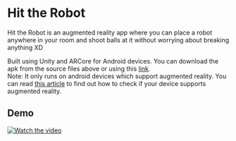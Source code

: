 # Hit the Robot
Hit the Robot is an augmented reality app where you can place a robot anywhere in your room and shoot balls at it without worrying about breaking anything XD 

Built using Unity and ARCore for Android devices. You can download the apk from the source files above or using this [link](https://drive.google.com/drive/folders/1RtL2xmXgyWCpe5gUqmznmQlDq7Bop_aR?usp=sharing).  
Note: It only runs on android devices which support augmented reality. You can read [this article](https://www.dignited.com/60048/how-to-know-if-your-smartphone-supports-augmented-reality-ar/#:~:text=Go%20to%20the%20Play%20store,the%20list%20of%20supported%20devices.) to find out how to check if your device supports augmented reality.

## Demo
[![Watch the video](https://user-images.githubusercontent.com/55681233/118394693-d49cde80-b663-11eb-987f-41f6d85e48a4.png)](https://www.youtube.com/watch?v=xnjLLZsCa2k)
